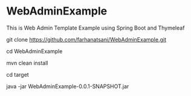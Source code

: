 # WebAdminExample

This is Web Admin Template Example using Spring Boot and Thymeleaf

git clone https://github.com/farhanatsani/WebAdminExample.git

cd WebAdminExample

mvn clean install

cd target

java -jar WebAdminExample-0.0.1-SNAPSHOT.jar
